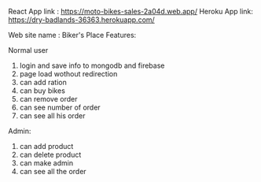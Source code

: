 React App link : https://moto-bikes-sales-2a04d.web.app/
Heroku App link: https://dry-badlands-36363.herokuapp.com/

Web site name : Biker's Place
Features:

Normal user
1. login and save info to mongodb and firebase
2. page load wothout redirection
3. can add ration
4. can buy bikes
5. can remove order
6. can see number of  order
7. can see all his order

Admin:
1. can add product
2. can delete product
3. can make admin
4. can see all the order